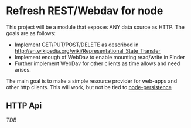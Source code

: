 # Refresh REST/Webdav for node

This project will be a module that exposes ANY data source as HTTP.  The goals are as follows:

 - Implement GET/PUT/POST/DELETE as described in <http://en.wikipedia.org/wiki/Representational_State_Transfer>
 - Implement enough of WebDav to enable mounting read/write in Finder
 - Further implement WebDav for other clients as time allows and need arises.

The main goal is to make a simple resource provider for web-apps and other http clients.  This will work, but not be tied to [node-persistence][]

## HTTP Api

*TDB*

[node-persistence]: http://github.com/creationix/node-persistence